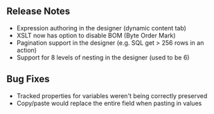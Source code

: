 ## Release Notes
* Expression authoring in the designer (dynamic content tab)
* XSLT now has option to disable BOM (Byte Order Mark)
* Pagination support in the designer (e.g. SQL get > 256 rows in an action)
* Support for 8 levels of nesting in the designer (used to be 6)

## Bug Fixes
* Tracked properties for variables weren't being correctly preserved
* Copy/paste would replace the entire field when pasting in values